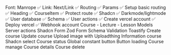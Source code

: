 Font: Manrope ✅
Link: Next/Link ✅
Routing ✅
Params ✅
Setup basic routing ✅
Heading ✅
CourseItem ✅
Protect route ✅
Shadcn ✅
Darkmode/lightmode ✅
User database ✅
Schema ✅
User actions ✅
Create vercel account ✅
Deploy vercel ✅
Webhook account
Course - Lecture - Lesson Models
Server actions
Shadcn Form
Zod
Form Schema
Validation
Toastify
Create course
Update course
Upload image with Uploadthing
Information course
Shadcn select
Course status
Global constant button
Button loading
Course manage
Course details
Course delete
